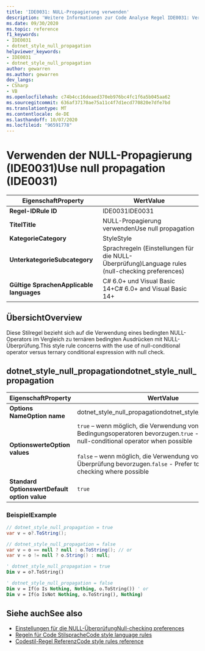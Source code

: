 ```yaml
---
title: 'IDE0031: NULL-Propagierung verwenden'
description: 'Weitere Informationen zur Code Analyse Regel IDE0031: Verwenden der Null-Weitergabe'
ms.date: 09/30/2020
ms.topic: reference
f1_keywords:
- IDE0031
- dotnet_style_null_propagation
helpviewer_keywords:
- IDE0031
- dotnet_style_null_propagation
author: gewarren
ms.author: gewarren
dev_langs:
- CSharp
- VB
ms.openlocfilehash: c74b4cc16deaed370eb976bc4fc1f6a5b045aa62
ms.sourcegitcommit: 636af37170ae75a11c4f7d1ecd770820e7dfe7bd
ms.translationtype: MT
ms.contentlocale: de-DE
ms.lasthandoff: 10/07/2020
ms.locfileid: "96591778"
---
```

# <a name="use-null-propagation-ide0031"></a><span data-ttu-id="5d38f-103">Verwenden der NULL-Propagierung (IDE0031)</span><span class="sxs-lookup"><span data-stu-id="5d38f-103">Use null propagation (IDE0031)</span></span>

|<span data-ttu-id="5d38f-104">Eigenschaft</span><span class="sxs-lookup"><span data-stu-id="5d38f-104">Property</span></span>|<span data-ttu-id="5d38f-105">Wert</span><span class="sxs-lookup"><span data-stu-id="5d38f-105">Value</span></span>|
|-|-|
| <span data-ttu-id="5d38f-106">**Regel-ID**</span><span class="sxs-lookup"><span data-stu-id="5d38f-106">**Rule ID**</span></span> | <span data-ttu-id="5d38f-107">IDE0031</span><span class="sxs-lookup"><span data-stu-id="5d38f-107">IDE0031</span></span> |
| <span data-ttu-id="5d38f-108">**Titel**</span><span class="sxs-lookup"><span data-stu-id="5d38f-108">**Title**</span></span> | <span data-ttu-id="5d38f-109">NULL-Propagierung verwenden</span><span class="sxs-lookup"><span data-stu-id="5d38f-109">Use null propagation</span></span> |
| <span data-ttu-id="5d38f-110">**Kategorie**</span><span class="sxs-lookup"><span data-stu-id="5d38f-110">**Category**</span></span> | <span data-ttu-id="5d38f-111">Style</span><span class="sxs-lookup"><span data-stu-id="5d38f-111">Style</span></span> |
| <span data-ttu-id="5d38f-112">**Unterkategorie**</span><span class="sxs-lookup"><span data-stu-id="5d38f-112">**Subcategory**</span></span> | <span data-ttu-id="5d38f-113">Sprachregeln (Einstellungen für die NULL-Überprüfung)</span><span class="sxs-lookup"><span data-stu-id="5d38f-113">Language rules (null-checking preferences)</span></span> |
| <span data-ttu-id="5d38f-114">**Gültige Sprachen**</span><span class="sxs-lookup"><span data-stu-id="5d38f-114">**Applicable languages**</span></span> | <span data-ttu-id="5d38f-115">C# 6.0+ und Visual Basic 14+</span><span class="sxs-lookup"><span data-stu-id="5d38f-115">C# 6.0+ and Visual Basic 14+</span></span> |

## <a name="overview"></a><span data-ttu-id="5d38f-116">Übersicht</span><span class="sxs-lookup"><span data-stu-id="5d38f-116">Overview</span></span>

<span data-ttu-id="5d38f-117">Diese Stilregel bezieht sich auf die Verwendung eines bedingten NULL-Operators im Vergleich zu ternären bedingten Ausdrücken mit NULL-Überprüfung.</span><span class="sxs-lookup"><span data-stu-id="5d38f-117">This style rule concerns with the use of null-conditional operator versus ternary conditional expression with null check.</span></span>

## <a name="dotnet_style_null_propagation"></a><span data-ttu-id="5d38f-118">dotnet_style_null_propagation</span><span class="sxs-lookup"><span data-stu-id="5d38f-118">dotnet_style_null_propagation</span></span>

|<span data-ttu-id="5d38f-119">Eigenschaft</span><span class="sxs-lookup"><span data-stu-id="5d38f-119">Property</span></span>|<span data-ttu-id="5d38f-120">Wert</span><span class="sxs-lookup"><span data-stu-id="5d38f-120">Value</span></span>|
|-|-|
| <span data-ttu-id="5d38f-121">**Options Name**</span><span class="sxs-lookup"><span data-stu-id="5d38f-121">**Option name**</span></span> | <span data-ttu-id="5d38f-122">dotnet_style_null_propagation</span><span class="sxs-lookup"><span data-stu-id="5d38f-122">dotnet_style_null_propagation</span></span>
| <span data-ttu-id="5d38f-123">**Optionswerte**</span><span class="sxs-lookup"><span data-stu-id="5d38f-123">**Option values**</span></span> | <span data-ttu-id="5d38f-124">`true` – wenn möglich, die Verwendung von NULL-Bedingungsoperatoren bevorzugen.</span><span class="sxs-lookup"><span data-stu-id="5d38f-124">`true` - Prefer to use null-conditional operator when possible</span></span><br /><br /><span data-ttu-id="5d38f-125">`false` – wenn möglich, die Verwendung von ternärer NULL-Überprüfung bevorzugen.</span><span class="sxs-lookup"><span data-stu-id="5d38f-125">`false` - Prefer to use ternary null checking where possible</span></span> |
| <span data-ttu-id="5d38f-126">**Standard Optionswert**</span><span class="sxs-lookup"><span data-stu-id="5d38f-126">**Default option value**</span></span> | `true` |

### <a name="example"></a><span data-ttu-id="5d38f-127">Beispiel</span><span class="sxs-lookup"><span data-stu-id="5d38f-127">Example</span></span>

```csharp
// dotnet_style_null_propagation = true
var v = o?.ToString();

// dotnet_style_null_propagation = false
var v = o == null ? null : o.ToString(); // or
var v = o != null ? o.String() : null;
```

```vb
' dotnet_style_null_propagation = true
Dim v = o?.ToString()

' dotnet_style_null_propagation = false
Dim v = If(o Is Nothing, Nothing, o.ToString()) ' or
Dim v = If(o IsNot Nothing, o.ToString(), Nothing)
```

## <a name="see-also"></a><span data-ttu-id="5d38f-128">Siehe auch</span><span class="sxs-lookup"><span data-stu-id="5d38f-128">See also</span></span>

- [<span data-ttu-id="5d38f-129">Einstellungen für die NULL-Überprüfung</span><span class="sxs-lookup"><span data-stu-id="5d38f-129">Null-checking preferences</span></span>](null-checking-preferences.md)
- [<span data-ttu-id="5d38f-130">Regeln für Code Stilsprache</span><span class="sxs-lookup"><span data-stu-id="5d38f-130">Code style language rules</span></span>](language-rules.md)
- [<span data-ttu-id="5d38f-131">Codestil-Regel Referenz</span><span class="sxs-lookup"><span data-stu-id="5d38f-131">Code style rules reference</span></span>](index.md)
